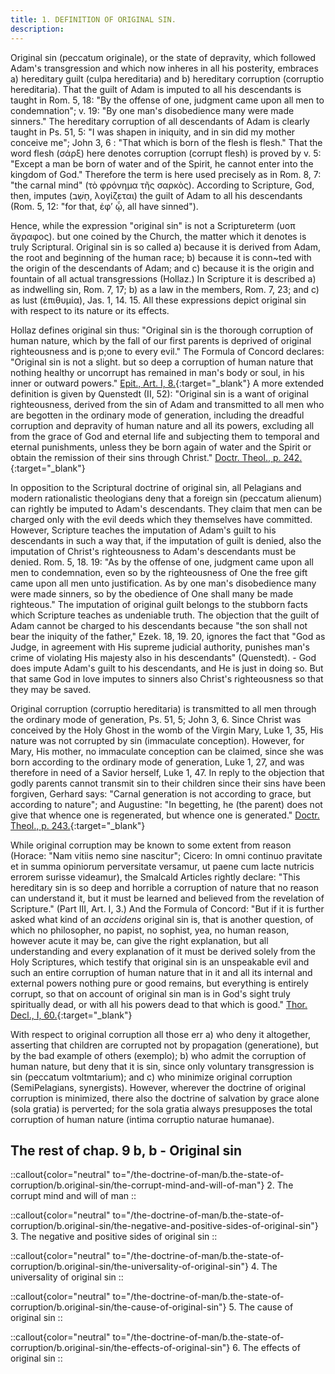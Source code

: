 ```yaml
---
title: 1. DEFINITION OF ORIGINAL SIN.
description: 
---
```


Original sin (peccatum originale), or the state of depravity, which followed Adam's transgression and which now inheres in all his posterity, embraces a) hereditary guilt (culpa hereditaria) and b) hereditary corruption (corruptio hereditaria). That the guilt of Adam is imputed to all his descendants is taught in Rom. 5, 18: "By the offense of one, judgment came upon all men to condemnation"; v. 19: "By one man's disobedience many were made sinners." The hereditary corruption of all descendants of Adam is clearly taught in Ps. 51, 5: "I was shapen in iniquity, and in sin did my mother conceive me"; John 3, 6 : "That which is born of the flesh is flesh." That the word flesh (σάρξ) here denotes corruption (corrupt flesh) is proved by v. 5: "Except a man be born of water and of the Spirit, he cannot enter into the kingdom of God." Therefore the term is here used precisely as in Rom. 8, 7: "the carnal mind" (τὸ φρόνημα τῆς σαρκὸς). According to Scripture, God, then, imputes (חָשַׁב, λογίζεται) the guilt of Adam to all his descendants (Rom. 5, 12: "for that, ἐφ’ ᾧ, all have sinned").

Hence, while the expression "original sin" is not a Scriptureterm (υοπ ἄγραφος). but one coined by the Church, the matter which it denotes is truly Scriptural. Original sin is so called a) because it is derived from Adam, the root and beginning of the human race; b) because it is conn~ted with the origin of the descendants of Adam; and c) because it is the origin and fountain of all actual transgressions (Hollaz.) In Scripture it is described a) as indwelling sin, Rom. 7, 17; b) as a law in the members, Rom. 7, 23; and c) as lust (ἐπιθυμία), Jas. 1, 14. 15. All these expressions depict original sin with respect to its nature or its effects.

Hollaz defines original sin thus: "Original sin is the thorough corruption of human nature, which by the fall of our first parents is deprived of original righteousness and is p;one to every evil." The Formula of Concord declares: "Original sin is not a slight. but so deep a corruption of human nature that nothing healthy or uncorrupt has remained in man's body or soul, in his inner or outward powers." [Epit., Art. I, 8.](https://boc.confident.faith/ep-i-0008){:target="_blank"} A more extended definition is given by Quenstedt (II, 52): "Original sin is a want of original righteousness, derived from the sin of Adam and transmitted to all men who are begotten in the ordinary mode of generation, including the dreadful corruption and depravity of human nature and all its powers, excluding all from the grace of God and eternal life and subjecting them to temporal and eternal punishments, unless they be born again of water and the Spirit or obtain the remission of their sins through Christ." [Doctr. Theol., p. 242.](https://archive.org/details/doctrinaltheolog00schmuoft/page/n249/mode/2up){:target="_blank"}

In opposition to the Scriptural doctrine of original sin, all Pelagians and modern rationalistic theologians deny that a foreign sin (peccatum alienum) can rightly be imputed to Adam's descendants. They claim that men can be charged only with the evil deeds which they themselves have committed. However, Scripture teaches the imputation of Adam's guilt to his descendants in such a way that, if the imputation of guilt is denied, also the imputation of Christ's righteousness to Adam's descendants must be denied. Rom. 5, 18. 19: "As by the offense of one, judgment came upon all men to condemnation, even so by the righteousness of One the free gift came upon all men unto justification. As by one man's disobedience many were made sinners, so by the obedience of One shall many be made righteous." The imputation of original guilt belongs to the stubborn facts which Scripture teaches as undeniable truth. The objection that the guilt of Adam cannot be charged to his descendants because "the son shall not bear the iniquity of the father," Ezek. 18, 19. 20, ignores the fact that "God as Judge, in agreement with His supreme judicial authority, punishes man's crime of violating His majesty also in his descendants" (Quenstedt). - God does impute Adam's guilt to his descendants, and He is just in doing so. But that same God in love imputes to sinners also Christ's righteousness so that they may be saved.

Original corruption (corruptio hereditaria) is transmitted to all men through the ordinary mode of generation, Ps. 51, 5; John 3, 6. Since Christ was conceived by the Holy Ghost in the womb of the Virgin Mary, Luke 1, 35, His nature was not corrupted by sin (immaculate conception). However, for Mary, His mother, no immaculate conception can be claimed, since she was born according to the ordinary mode of generation, Luke 1, 27, and was therefore in need of a Savior herself, Luke 1, 47. In reply to the objection that godly parents cannot transmit sin to their children since their sins have been forgiven, Gerhard says: "Carnal generation is not according to grace, but according to nature"; and Augustine: "In begetting, he (the parent) does not give that whence one is regenerated, but whence one is generated." [Doctr. Theol., p. 243.](https://archive.org/details/doctrinaltheolog00schmuoft/page/n249/mode/2up){:target="_blank"}

While original corruption may be known to some extent from reason (Horace: "Nam vitiis nemo sine nascitur"; Cicero: In omni continuo pravitate et in summa opiniorum perversitate versamur, ut paene cum lacte nutricis errorem surisse videamur), the Smalcald Articles rightly declare: "This hereditary sin is so deep and horrible a corruption of nature that no reason can understand it, but it must be learned and believed from the revelation of Scripture." (Part III, Art. I, 3.) And the Formula of Concord: "But if it is further asked what kind of an _accidens_ original sin is, that is another question, of which no philosopher, no papist, no sophist, yea, no human reason, however acute it may be, can give the right explanation, but all understanding and every explanation of it must be derived solely from the Holy Scriptures, which testify that original sin is an unspeakable evil and such an entire corruption of human nature that in it and all its internal and external powers nothing pure or good remains, but everything is entirely corrupt, so that on account of original sin man is in God's sight truly spiritually dead, or with all his powers dead to that which is good." [Thor. Decl., I, 60.](https://boc.confident.faith/sd-i-0060){:target="_blank"}

With respect to original corruption all those err a) who deny it altogether, asserting that children are corrupted not by propagation (generatione), but by the bad example of others (exemplo); b) who admit the corruption of human nature, but deny that it is sin, since only voluntary transgression is sin (peccatum voltmtarium); and c) who minimize original corruption (SemiPelagians, synergists). However, wherever the doctrine of original corruption is minimized, there also the doctrine of salvation by grace alone (sola gratia) is perverted; for the sola gratia always presupposes the total corruption of human nature (intima corruptio naturae humanae).

## The rest of chap. 9 b, b - Original sin

::callout{color="neutral" to="/the-doctrine-of-man/b.the-state-of-corruption/b.original-sin/the-corrupt-mind-and-will-of-man"}
2. The corrupt mind and will of man
::

::callout{color="neutral" to="/the-doctrine-of-man/b.the-state-of-corruption/b.original-sin/the-negative-and-positive-sides-of-original-sin"}
3. The negative and positive sides of original sin
::

::callout{color="neutral" to="/the-doctrine-of-man/b.the-state-of-corruption/b.original-sin/the-universality-of-original-sin"}
4. The universality of original sin
::

::callout{color="neutral" to="/the-doctrine-of-man/b.the-state-of-corruption/b.original-sin/the-cause-of-original-sin"}
5. The cause of original sin
::

::callout{color="neutral" to="/the-doctrine-of-man/b.the-state-of-corruption/b.original-sin/the-effects-of-original-sin"}
6. The effects of original sin
::
